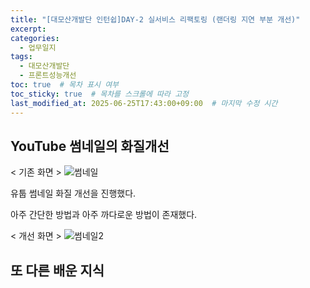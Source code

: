 ```yaml
---
title: "[대모산개발단 인턴쉽]DAY-2 실서비스 리팩토링 (랜더링 지연 부분 개선)"
excerpt: 
categories: 
  - 업무일지
tags:
  - 대모산개발단
  - 프론트성능개선
toc: true  # 목차 표시 여부
toc_sticky: true  # 목차를 스크롤에 따라 고정
last_modified_at: 2025-06-25T17:43:00+09:00  # 마지막 수정 시간
---
```


## YouTube 썸네일의 화질개선

 < 기존 화면 >
 ![썸네일](/assets/images/lawthumb.gif) 
 
 유툽 썸네일 화질 개선을 진행했다.

 아주 간단한 방법과 아주 까다로운 방법이 존재했다.

 < 개선 화면 >
 ![썸네일2](/assets/images/highthumb.gif)

 
 
## 또 다른 배운 지식
 


